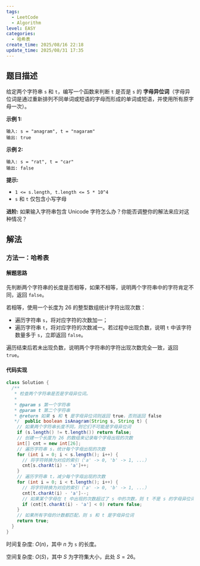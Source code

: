 ```yaml
---
tags:
  - LeetCode
  - Algorithm
level: EASY
categories:
  - 哈希表
create_time: 2025/08/16 22:18
update_time: 2025/08/31 17:35
---
```


## 题目描述

给定两个字符串 `s` 和 `t`，编写一个函数来判断 `t` 是否是 `s` 的 **字母异位词**（字母异位词是通过重新排列不同单词或短语的字母而形成的单词或短语，并使用所有原字母一次）。

**示例 1:**

```text
输入: s = "anagram", t = "nagaram"
输出: true
```

**示例 2:**

```text
输入: s = "rat", t = "car"
输出: false
```

**提示:**

- `1 <= s.length, t.length <= 5 * 10^4`
- `s` 和 `t` 仅包含小写字母

**进阶:**
如果输入字符串包含 Unicode 字符怎么办？你能否调整你的解法来应对这种情况？

## 解法

### 方法一：哈希表

#### 解题思路

先判断两个字符串的长度是否相等，如果不相等，说明两个字符串中的字符肯定不同，返回 `false`。

若相等，使用一个长度为 $26$ 的整型数组统计字符出现次数：
- 遍历字符串 `s`，将对应字符的次数加一；
- 遍历字符串 `t`，将对应字符的次数减一。若过程中出现负数，说明 `t` 中该字符数量多于 `s`，立即返回 `false`。

遍历结束后若未出现负数，说明两个字符串的字符出现次数完全一致，返回 `true`。

#### 代码实现

```java
class Solution {  
  /**  
   * 检查两个字符串是否是字母异位词。  
   *  
   * @param s 第一个字符串  
   * @param t 第二个字符串  
   * @return 如果 s 和 t 是字母异位词则返回 true，否则返回 false  
   */  public boolean isAnagram(String s, String t) {  
    // 如果两个字符串长度不同，则它们不可能是字母异位词  
    if (s.length() != t.length()) return false;  
    // 创建一个长度为 26 的数组来记录每个字母出现的次数  
    int[] cnt = new int[26];  
    // 遍历字符串 s，统计每个字母出现的次数  
    for (int i = 0; i < s.length(); i++) {  
      // 将字符转换为对应的索引（'a' -> 0, 'b' -> 1, ...）  
      cnt[s.charAt(i) - 'a']++;  
    }  
    // 遍历字符串 t，减少每个字母出现的次数  
    for (int i = 0; i < t.length(); i++) {  
      // 将字符转换为对应的索引（'a' -> 0, 'b' -> 1, ...）  
      cnt[t.charAt(i) - 'a']--;  
      // 如果某个字母在 t 中出现的次数超过了 s 中的次数，则 t 不是 s 的字母异位词  
      if (cnt[t.charAt(i) - 'a'] < 0) return false;  
    }  
    // 如果所有字母的计数都匹配，则 s 和 t 是字母异位词  
    return true;  
  }  
}
```

时间复杂度: $O(n)$，其中 $n$ 为 `s` 的长度。

空间复杂度: $O(S)$，其中 $S$ 为字符集大小，此处 $S=26$。
